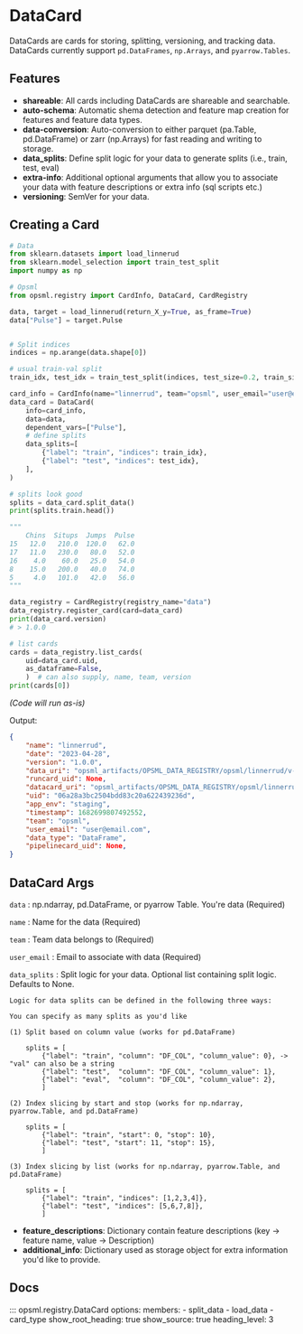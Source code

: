 # DataCard

DataCards are cards for storing, splitting, versioning, and tracking data. DataCards currently support `pd.DataFrames`, `np.Arrays`, and `pyarrow.Tables`.

## Features
- **shareable**: All cards including DataCards are shareable and searchable.
- **auto-schema**: Automatic shema detection and feature map creation for features and feature data types.
- **data-conversion**: Auto-conversion to either parquet (pa.Table, pd.DataFrame) or zarr (np.Arrays) for fast reading and writing to storage.
- **data_splits**: Define split logic for your data to generate splits (i.e., train, test, eval)
- **extra-info**: Additional optional arguments that allow you to associate your data with feature descriptions or extra info (sql scripts etc.)
- **versioning**: SemVer for your data.

## Creating a Card

```py
# Data
from sklearn.datasets import load_linnerud
from sklearn.model_selection import train_test_split
import numpy as np

# Opsml
from opsml.registry import CardInfo, DataCard, CardRegistry

data, target = load_linnerud(return_X_y=True, as_frame=True)
data["Pulse"] = target.Pulse


# Split indices
indices = np.arange(data.shape[0])

# usual train-val split
train_idx, test_idx = train_test_split(indices, test_size=0.2, train_size=None)

card_info = CardInfo(name="linnerrud", team="opsml", user_email="user@email.com")
data_card = DataCard(
    info=card_info,
    data=data,
    dependent_vars=["Pulse"],
    # define splits
    data_splits=[
        {"label": "train", "indices": train_idx},
        {"label": "test", "indices": test_idx},
    ],
)

# splits look good
splits = data_card.split_data()
print(splits.train.head())

"""   
    Chins  Situps  Jumps  Pulse
15   12.0   210.0  120.0   62.0
17   11.0   230.0   80.0   52.0
16    4.0    60.0   25.0   54.0
8    15.0   200.0   40.0   74.0
5     4.0   101.0   42.0   56.0
"""

data_registry = CardRegistry(registry_name="data")
data_registry.register_card(card=data_card)
print(data_card.version)
# > 1.0.0

# list cards
cards = data_registry.list_cards(
    uid=data_card.uid, 
    as_dataframe=False,
    )  # can also supply, name, team, version
print(cards[0])

```
*(Code will run as-is)*

Output:

```json
{
    "name": "linnerrud",
    "date": "2023-04-28",
    "version": "1.0.0",
    "data_uri": "opsml_artifacts/OPSML_DATA_REGISTRY/opsml/linnerrud/v-1.0.0/linnerrud.parquet",
    "runcard_uid": None,
    "datacard_uri": "opsml_artifacts/OPSML_DATA_REGISTRY/opsml/linnerrud/v-1.0.0/datacard.joblib",
    "uid": "06a28a3bc2504bdd83c20a622439236d",
    "app_env": "staging",
    "timestamp": 1682699807492552,
    "team": "opsml",
    "user_email": "user@email.com",
    "data_type": "DataFrame",
    "pipelinecard_uid": None,
}
```


## DataCard Args

`data`
: np.ndarray, pd.DataFrame, or pyarrow Table. You're data (Required)

`name`
: Name for the data (Required)

`team`
: Team data belongs to (Required)

`user_email`
: Email to associate with data (Required)

`data_splits`
: Split logic for your data. Optional list containing split logic. Defaults to None.

    Logic for data splits can be defined in the following three ways:

    You can specify as many splits as you'd like

    (1) Split based on column value (works for pd.DataFrame)

        splits = [
            {"label": "train", "column": "DF_COL", "column_value": 0}, -> "val" can also be a string
            {"label": "test",  "column": "DF_COL", "column_value": 1},
            {"label": "eval",  "column": "DF_COL", "column_value": 2},
            ]

    (2) Index slicing by start and stop (works for np.ndarray, pyarrow.Table, and pd.DataFrame)

        splits = [
            {"label": "train", "start": 0, "stop": 10},
            {"label": "test", "start": 11, "stop": 15},
            ]

    (3) Index slicing by list (works for np.ndarray, pyarrow.Table, and pd.DataFrame)

        splits = [
            {"label": "train", "indices": [1,2,3,4]},
            {"label": "test", "indices": [5,6,7,8]},
            ]

- **feature_descriptions**: Dictionary contain feature descriptions (key -> feature name, value -> Description)
- **additional_info**: Dictionary used as storage object for extra information you'd like to provide.


## Docs

::: opsml.registry.DataCard
    options:
        members:
            - split_data
            - load_data
            - card_type
        show_root_heading: true
        show_source: true
        heading_level: 3
